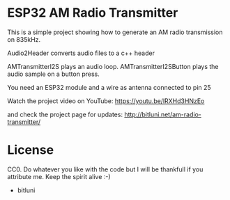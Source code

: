 # ESP32 AM Radio Transmitter

This is a simple project showing how to generate an AM radio transmission on 835kHz.

Audio2Header converts audio files to a c++ header

AMTransmitterI2S plays an audio loop.
AMTransmitterI2SButton plays the audio sample on a button press.

You need an ESP32 module and a wire as antenna connected to pin 25

Watch the project video on YouTube:
https://youtu.be/lRXHd3HNzEo

and check the project page for updates:
http://bitluni.net/am-radio-transmitter/

# License

CC0. Do whatever you like with the code but I will be thankfull 
if you attribute me. Keep the spirit alive :-)

- bitluni